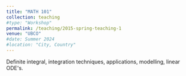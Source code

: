 ```yaml
---
title: "MATH 101"
collection: teaching
#type: "Workshop"
permalink: /teaching/2015-spring-teaching-1
venue: "UBCO"
#date: Summer 2024
#location: "City, Country"
---
```


Definite integral, integration techniques, applications, modelling, linear ODE's.
